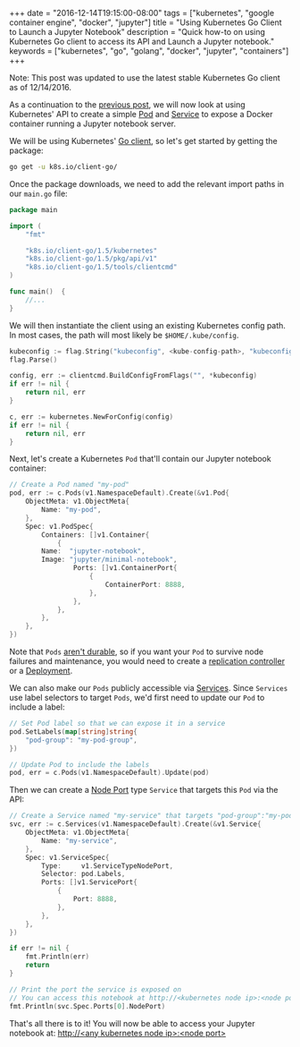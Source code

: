 +++
date = "2016-12-14T19:15:00-08:00"
tags = ["kubernetes", "google container engine", "docker", "jupyter"]
title = "Using Kubernetes Go Client to Launch a Jupyter Notebook"
description = "Quick how-to on using Kubernetes Go client to access its API and Launch a Jupyter notebook."
keywords = ["kubernetes", "go", "golang", "docker", "jupyter", "containers"]
+++

Note: This post was updated to use the latest stable Kubernetes Go client as of 12/14/2016.

As a continuation to the [previous post](/post/kubernetes-on-google-container-engine), we will now look at using Kubernetes' API to create a simple [Pod](http://kubernetes.io/docs/user-guide/pods/#what-is-a-pod) and [Service](http://kubernetes.io/docs/user-guide/services/) to expose a Docker container running a Jupyter notebook server.

We will be using Kubernetes' [Go client](https://github.com/kubernetes/kubernetes/tree/master/pkg/client/unversioned), so let's get started by getting the package:

```bash
go get -u k8s.io/client-go/
```

Once the package downloads, we need to add the relevant import paths in our `main.go` file:

```Go
package main

import (
	"fmt"

	"k8s.io/client-go/1.5/kubernetes"
	"k8s.io/client-go/1.5/pkg/api/v1"
	"k8s.io/client-go/1.5/tools/clientcmd"
)

func main()  {
	//...
}
```

We will then instantiate the client using an existing Kubernetes config path.  In most cases, the path will most likely be `$HOME/.kube/config`.

```Go
kubeconfig := flag.String("kubeconfig", <kube-config-path>, "kubeconfig path")
flag.Parse()

config, err := clientcmd.BuildConfigFromFlags("", *kubeconfig)
if err != nil {
	return nil, err
}

c, err := kubernetes.NewForConfig(config)
if err != nil {
	return nil, err
}
```

Next, let's create a Kubernetes `Pod` that'll contain our Jupyter notebook container:

```Go
// Create a Pod named "my-pod"
pod, err := c.Pods(v1.NamespaceDefault).Create(&v1.Pod{
	ObjectMeta: v1.ObjectMeta{
		Name: "my-pod",
	},
	Spec: v1.PodSpec{
		Containers: []v1.Container{
			{
        Name:  "jupyter-notebook",
        Image: "jupyter/minimal-notebook",
				Ports: []v1.ContainerPort{
					{
						ContainerPort: 8888,
					},
				},
			},
		},
	},
})
```

Note that `Pods` [aren't durable](http://kubernetes.io/docs/user-guide/pods/#durability-of-pods-or-lack-thereof), so if you want your `Pod` to survive node failures and maintenance, you would need to create a [replication controller](http://kubernetes.io/docs/user-guide/replication-controller/#what-is-a-replication-controller) or a [Deployment](http://kubernetes.io/docs/user-guide/deployments/).

We can also make our `Pods` publicly accessible via [Services](http://kubernetes.io/docs/user-guide/services/).  Since `Services` use label selectors to target `Pods`, we'd first need to update our `Pod` to include a label:

```Go
// Set Pod label so that we can expose it in a service
pod.SetLabels(map[string]string{
	"pod-group": "my-pod-group",
})

// Update Pod to include the labels
pod, err = c.Pods(v1.NamespaceDefault).Update(pod)
```

Then we can create a [Node Port](http://kubernetes.io/docs/user-guide/services/#type-nodeport) type `Service` that targets this `Pod` via the API:

```Go
// Create a Service named "my-service" that targets "pod-group":"my-pod-group"  
svc, err := c.Services(v1.NamespaceDefault).Create(&v1.Service{
	ObjectMeta: v1.ObjectMeta{
		Name: "my-service",
	},
	Spec: v1.ServiceSpec{
		Type:     v1.ServiceTypeNodePort,
		Selector: pod.Labels,
		Ports: []v1.ServicePort{
			{
				Port: 8888,
			},
		},
	},
})

if err != nil {
	fmt.Println(err)
	return
}

// Print the port the service is exposed on
// You can access this notebook at http://<kubernetes node ip>:<node port>
fmt.Println(svc.Spec.Ports[0].NodePort)
```

That's all there is to it! You will now be able to access your Jupyter notebook at: [http://&lt;any kubernetes node ip&gt;:&lt;node port&gt;](#)
